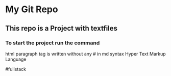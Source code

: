 # My Git Repo
## This repo is a Project with textfiles
### To start the project run the command
html paragraph tag is written without any # in md syntax
Hyper Text Markup Language

#fullstack
